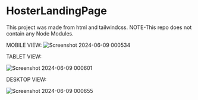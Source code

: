 # HosterLandingPage
This project was made from html and tailwindcss. NOTE-This repo does not contain any Node Modules.


MOBILE VIEW:
![Screenshot 2024-06-09 000534](https://github.com/Axestein/HosterLandingPage/assets/142435507/4d8b6f0d-fb66-463d-a297-8495b0866d03)

TABLET VIEW:





![Screenshot 2024-06-09 000601](https://github.com/Axestein/HosterLandingPage/assets/142435507/8d20cca6-cd92-4b18-8865-3ad57eaaab5f)

DESKTOP VIEW:





![Screenshot 2024-06-09 000655](https://github.com/Axestein/HosterLandingPage/assets/142435507/cfed3acc-cab0-4065-b48a-4c03db42579e)

